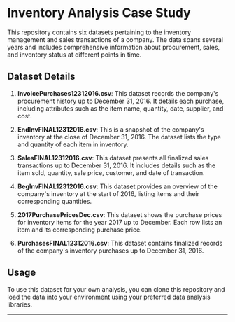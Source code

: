 # Inventory Analysis Case Study

This repository contains six datasets pertaining to the inventory management and sales transactions of a company. The data spans several years and includes comprehensive information about procurement, sales, and inventory status at different points in time.

## Dataset Details

1. **InvoicePurchases12312016.csv**: This dataset records the company's procurement history up to December 31, 2016. It details each purchase, including attributes such as the item name, quantity, date, supplier, and cost.

2. **EndInvFINAL12312016.csv**: This is a snapshot of the company's inventory at the close of December 31, 2016. The dataset lists the type and quantity of each item in inventory.

3. **SalesFINAL12312016.csv**: This dataset presents all finalized sales transactions up to December 31, 2016. It includes details such as the item sold, quantity, sale price, customer, and date of transaction.

4. **BegInvFINAL12312016.csv**: This dataset provides an overview of the company's inventory at the start of 2016, listing items and their corresponding quantities.

5. **2017PurchasePricesDec.csv**: This dataset shows the purchase prices for inventory items for the year 2017 up to December. Each row lists an item and its corresponding purchase price.

6. **PurchasesFINAL12312016.csv**: This dataset contains finalized records of the company's inventory purchases up to December 31, 2016.

## Usage

To use this dataset for your own analysis, you can clone this repository and load the data into your environment using your preferred data analysis libraries. 


---
